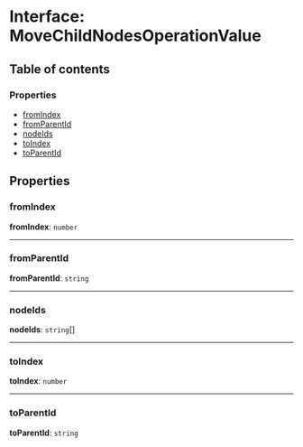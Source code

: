 # Interface: MoveChildNodesOperationValue

## Table of contents

### Properties

* [fromIndex](/auto-docs/free-layout-editor/interfaces/MoveChildNodesOperationValue.md#fromindex)
* [fromParentId](/auto-docs/free-layout-editor/interfaces/MoveChildNodesOperationValue.md#fromparentid)
* [nodeIds](/auto-docs/free-layout-editor/interfaces/MoveChildNodesOperationValue.md#nodeids)
* [toIndex](/auto-docs/free-layout-editor/interfaces/MoveChildNodesOperationValue.md#toindex)
* [toParentId](/auto-docs/free-layout-editor/interfaces/MoveChildNodesOperationValue.md#toparentid)

## Properties

### fromIndex

**fromIndex**: `number`

***

### fromParentId

**fromParentId**: `string`

***

### nodeIds

**nodeIds**: `string`\[]

***

### toIndex

**toIndex**: `number`

***

### toParentId

**toParentId**: `string`
